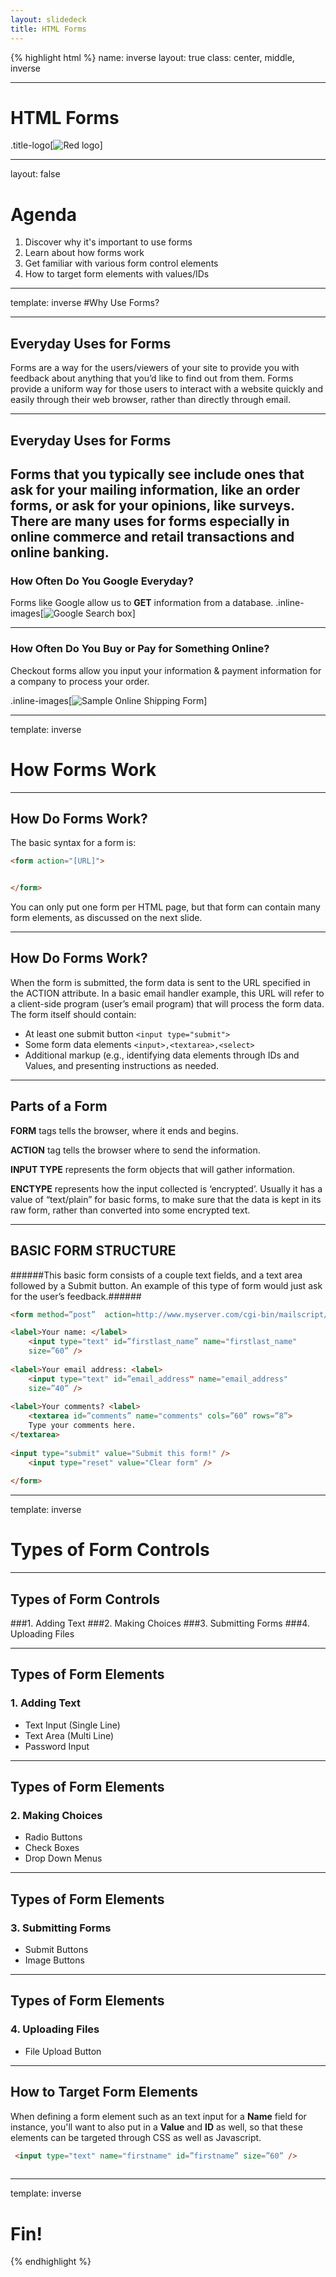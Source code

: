 ```yaml
---
layout: slidedeck
title: HTML Forms
---
```


{% highlight html %}
name: inverse
layout: true
class: center, middle, inverse

---

# HTML Forms

.title-logo[![Red logo](../../public/img/red-logo-white.svg)]

---
layout: false

# Agenda

1.  Discover why it's important to use forms
2.  Learn about how forms work
3.  Get familiar with various form control elements
4.  How to target form elements with values/IDs

---

template: inverse
#Why Use Forms?

---
## Everyday Uses for Forms

Forms are a way for the users/viewers of your site to provide you with feedback about anything that you’d like to find out from them. Forms provide a uniform way for those users to interact with a website quickly and easily through their web browser, rather than directly through email. 

---
## Everyday Uses for Forms

Forms that you typically see include ones that ask for your mailing information, like an order forms, or ask for your opinions, like surveys. There are many uses for forms especially in online commerce and retail transactions and online banking. 
---
### How Often Do You Google Everyday?

Forms like Google allow us to **GET** information from a database.
.inline-images[![Google Search box](../../public/img/slide-assets/google-search-box.png)]

---
### How Often Do You Buy or Pay for Something Online?
Checkout forms allow you input your information & payment information for a company to process your order. 

.inline-images[![Sample Online Shipping Form](../../public/img/slide-assets/sample_shipping_address_form.jpg)]

---
template: inverse
# How Forms Work

---
## How Do Forms Work?

The basic syntax for a form is: 
```HTML
<form action="[URL]">


</form>
```
You can only put one form per HTML page, but that form can contain many form elements, as discussed on the next slide.

---
## How Do Forms Work?

When the form is submitted, the form data is sent to the URL specified in the ACTION attribute. In a basic email handler example, this URL will refer to a client-side program (user’s email program) that will process the form data. The form itself should contain: 

- At least one submit button `<input type="submit">`
- Some form data elements  `<input>,<textarea>,<select>`
- Additional markup (e.g., identifying data elements through IDs and Values, and presenting instructions as needed. 

---
## Parts of a Form

**FORM** tags tells the browser, where it ends and begins. 

**ACTION** tag tells the browser where to send the information. 

**INPUT TYPE** represents the form objects that will gather information.

**ENCTYPE** represents how the input collected is ‘encrypted’. Usually it has a value of “text/plain” for basic forms, to make sure that the data is kept in its raw form, rather than converted into some encrypted text.

---
## BASIC FORM STRUCTURE

######This basic form consists of a couple text fields, and a text area followed by a Submit button.  An example of this type of form would just ask for the user’s feedback.######

```HTML
<form method=”post”  action=http://www.myserver.com/cgi-bin/mailscript/ enctype="text/plain">

<label>Your name: </label>
    <input type="text" id=”firstlast_name” name="firstlast_name" 
    size=”60” /> 
    
<label>Your email address: <label>
    <input type="text" id=”email_address" name="email_address" 
    size=”40” /> 
    
<label>Your comments? <label>
    <textarea id=”comments” name="comments" cols=”60” rows=”8”> 
    Type your comments here.
</textarea>
    
<input type="submit" value="Submit this form!" />
    <input type="reset" value="Clear form" /> 
    
</form>
```

---
template: inverse
# Types of Form Controls

---
## Types of Form Controls

###1. Adding Text
###2. Making Choices
###3. Submitting Forms
###4. Uploading Files

---
## Types of Form Elements
### 1. Adding Text
- Text Input (Single Line)
- Text Area (Multi Line)
- Password Input

---
## Types of Form Elements
### 2. Making Choices
- Radio Buttons
- Check Boxes
- Drop Down Menus

---
## Types of Form Elements
### 3. Submitting Forms
- Submit Buttons
- Image Buttons

---
## Types of Form Elements
### 4. Uploading Files
- File Upload Button

---

## How to Target Form Elements

When defining a form element such as an text input for a **Name** field for instance, you'll want to also put in a **Value** and **ID** as well, so that these elements can be targeted through CSS as well as Javascript.

```HTML
 <input type="text" name="firstname" id=”firstname” size=”60” /> 
 
 ```

---
template: inverse

# Fin!

{% endhighlight %}

